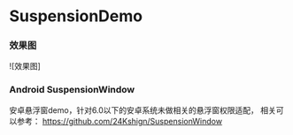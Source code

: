 # SuspensionDemo
### 效果图
![效果图]
### Android SuspensionWindow
安卓悬浮窗demo，针对6.0以下的安卓系统未做相关的悬浮窗权限适配，
相关可以参考：
https://github.com/24Kshign/SuspensionWindow



